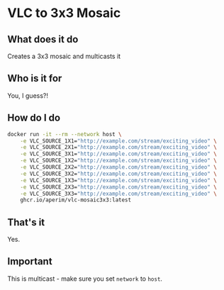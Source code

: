# VLC to 3x3 Mosaic

## What does it do

Creates a 3x3 mosaic and multicasts it

## Who is it for

You, I guess?!

## How do I do

```bash
docker run -it --rm --network host \
    -e VLC_SOURCE_1X1="http://example.com/stream/exciting_video" \
    -e VLC_SOURCE_2X1="http://example.com/stream/exciting_video" \
    -e VLC_SOURCE_3X1="http://example.com/stream/exciting_video" \
    -e VLC_SOURCE_1X2="http://example.com/stream/exciting_video" \
    -e VLC_SOURCE_2X2="http://example.com/stream/exciting_video" \
    -e VLC_SOURCE_3X2="http://example.com/stream/exciting_video" \
    -e VLC_SOURCE_1X3="http://example.com/stream/exciting_video" \
    -e VLC_SOURCE_2X3="http://example.com/stream/exciting_video" \
    -e VLC_SOURCE_3X3="http://example.com/stream/exciting_video" \
    ghcr.io/aperim/vlc-mosaic3x3:latest
```

## That's it

Yes.

## Important

This is multicast - make sure you set `network` to `host`.
